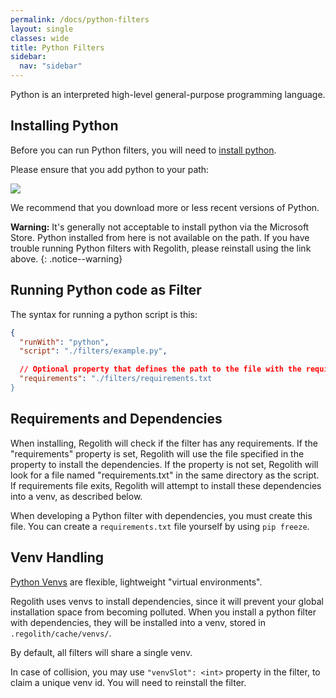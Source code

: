 ```yaml
---
permalink: /docs/python-filters
layout: single
classes: wide
title: Python Filters
sidebar:
  nav: "sidebar"
---
```


Python is an interpreted high-level general-purpose programming language.

## Installing Python

Before you can run Python filters, you will need to [install python](https://www.python.org/downloads/).

Please ensure that you add python to your path:

![](/regolith/assets/images/installing/python.png)

We recommend that you download more or less recent versions of Python.

**Warning:** It's generally not acceptable to install python via the Microsoft Store. Python installed from here is not available on the path. If you have trouble running Python filters with Regolith, please reinstall using the link above.
{: .notice--warning}

## Running Python code as Filter

The syntax for running a python script is this:

```json
{
  "runWith": "python",
  "script": "./filters/example.py",

  // Optional property that defines the path to the file with the requirements
  "requirements": "./filters/requirements.txt
}
```

## Requirements and Dependencies

When installing, Regolith will check if the filter has any requirements. If the "requirements" property is set,
Regolith will use the file specified in the property to install the dependencies. If the property is not set,
Regolith will look for a file named "requirements.txt" in the same directory as the script.
If requirements file exits, Regolith will attempt to install these dependencies into a venv, as described below.

When developing a Python filter with dependencies, you must create this file. You can create a `requirements.txt` file yourself by using `pip freeze`. 

## Venv Handling

[Python Venvs](https://docs.python.org/3/library/venv.html) are flexible, lightweight "virtual environments". 

Regolith uses venvs to install dependencies, since it will prevent your global installation space from becoming polluted. When you install a python filter with dependencies, they will be installed into a venv, stored in `.regolith/cache/venvs/`.

By default, all filters will share a single venv.

In case of collision, you may use `"venvSlot": <int>` property in the filter, to claim a unique venv id. You will need to reinstall the filter.
